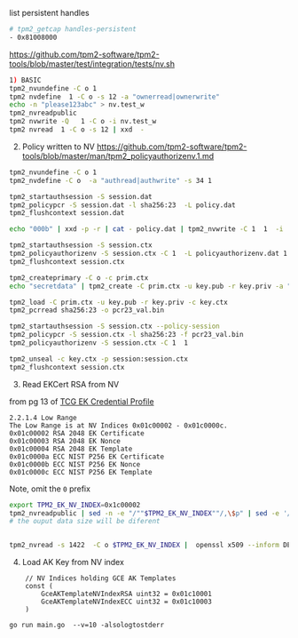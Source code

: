 
list persistent handles

```bash
# tpm2_getcap handles-persistent
- 0x81008000
```

https://github.com/tpm2-software/tpm2-tools/blob/master/test/integration/tests/nv.sh

```bash
1) BASIC
tpm2_nvundefine -C o 1
tpm2 nvdefine  1 -C o -s 12 -a "ownerread|ownerwrite"
echo -n "please123abc" > nv.test_w
tpm2_nvreadpublic 
tpm2 nvwrite -Q   1 -C o -i nv.test_w
tpm2 nvread  1 -C o -s 12 | xxd  -
```

2) Policy written to NV
https://github.com/tpm2-software/tpm2-tools/blob/master/man/tpm2_policyauthorizenv.1.md

```bash
tpm2_nvundefine -C o 1
tpm2_nvdefine -C o  -a "authread|authwrite" -s 34 1

tpm2_startauthsession -S session.dat
tpm2_policypcr -S session.dat -l sha256:23  -L policy.dat
tpm2_flushcontext session.dat

echo "000b" | xxd -p -r | cat - policy.dat | tpm2_nvwrite -C 1  1  -i  -

tpm2_startauthsession -S session.ctx
tpm2_policyauthorizenv -S session.ctx -C 1  -L policyauthorizenv.dat 1
tpm2_flushcontext session.ctx

tpm2_createprimary -C o -c prim.ctx
echo "secretdata" | tpm2_create -C prim.ctx -u key.pub -r key.priv -a "fixedtpm|fixedparent|adminwithpolicy" -L policyauthorizenv.dat -i -

tpm2_load -C prim.ctx -u key.pub -r key.priv -c key.ctx
tpm2_pcrread sha256:23 -o pcr23_val.bin

tpm2_startauthsession -S session.ctx --policy-session
tpm2_policypcr -S session.ctx -l sha256:23 -f pcr23_val.bin
tpm2_policyauthorizenv -S session.ctx -C 1  1

tpm2_unseal -c key.ctx -p session:session.ctx
tpm2_flushcontext session.ctx
```

3) Read EKCert RSA from NV

from pg 13 of [TCG EK Credential Profile](https://trustedcomputinggroup.org/wp-content/uploads/TCG_IWG_EKCredentialProfile_v2p4_r3.pdf)

```
2.2.1.4 Low Range
The Low Range is at NV Indices 0x01c00002 - 0x01c0000c.
0x01c00002 RSA 2048 EK Certificate
0x01c00003 RSA 2048 EK Nonce
0x01c00004 RSA 2048 EK Template
0x01c0000a ECC NIST P256 EK Certificate
0x01c0000b ECC NIST P256 EK Nonce
0x01c0000c ECC NIST P256 EK Template
```

Note, omit the `0` prefix

```bash
export TPM2_EK_NV_INDEX=0x1c00002
tpm2_nvreadpublic | sed -n -e "/""$TPM2_EK_NV_INDEX""/,\$p" | sed -e '/^[ \r\n\t]*$/,$d' | grep "size" | sed 's/.*size.*://' | sed -e 's/^[[:space:]]*//' | sed -e 's/[[:space:]]$//'
# the ouput data size will be diferent


tpm2_nvread -s 1422  -C o $TPM2_EK_NV_INDEX |  openssl x509 --inform DER -text -noout  -in -
```



4) Load AK Key from NV index

```golang
	// NV Indices holding GCE AK Templates
	const (
		GceAKTemplateNVIndexRSA uint32 = 0x01c10001
		GceAKTemplateNVIndexECC uint32 = 0x01c10003
	)
```

```
go run main.go  --v=10 -alsologtostderr
```